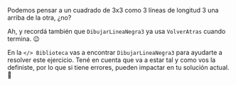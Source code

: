 Podemos pensar a un cuadrado de 3x3 como 3 líneas de longitud 3 una arriba de la otra, ¿no?

Ah, y recordá también que `DibujarLineaNegra3` ya usa `VolverAtras` cuando termina. :wink:

En la `</> Biblioteca` vas a encontrar `DibujarLineaNegra3` para ayudarte a resolver este ejercicio. Tené en cuenta que va a estar tal y como vos la definiste, por lo que si tiene errores, pueden impactar en tu solución actual. :eyes:
